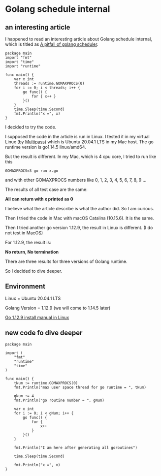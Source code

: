 # Golang schedule internal

## an interesting article

I happened to read an interesting article about Golang schedule internal, which is titled as [A pitfall of golang scheduler](http://www.sarathlakshman.com/2016/06/15/pitfall-of-golang-scheduler).

```
package main
import "fmt"
import "time"
import "runtime"

func main() {
    var x int
    threads := runtime.GOMAXPROCS(0)
    for i := 0; i < threads; i++ {
        go func() {
            for { x++ }
        }()
    }
    time.Sleep(time.Second)
    fmt.Println("x =", x)
}
```

I decided to try the code.

I supposed the code in the article is run in Linux. I tested it in my virtual Linux (by [Multipass](https://github.com/canonical/multipass)) which is Ubuntu 20.04.1 LTS in my Mac host. The go runtime version is go1.14.5 linux/amd64.

But the result is different. In my Mac, which is 4 cpu core, I tried to run like this
```
GOMAXPROCS=3 go run x.go
```
and with other GOMAXPROCS numbers like 0, 1, 2, 3, 4, 5, 6, 7, 8, 9 ...

The results of all test case are the same: 

**All can return with x printed as 0**

I believe what the article describe is what the author did. So I am curious.

Then I tried the code in Mac with macOS Catalina (10.15.6). It is the same.

Then I tried another go version 1.12.9, the result in Linux is different. (I do not test in MacOS) 

For 1.12.9, the result is: 

**No return, No termination**

There are three results for three versions of Golang runtime.

So I decided to dive deeper.

## Environment

Linux = Ubuntu 20.04.1 LTS

Golang Version = 1.12.9 (we will come to 1.14.5 later)

[Go 1.12.9 install manual in Linux](https://www.linode.com/docs/development/go/install-go-on-ubuntu/)

## new code fo dive deeper
```
package main

import (
	"fmt"
	"runtime"
	"time"
)

func main() {
	tNum := runtime.GOMAXPROCS(0)
	fmt.Println("max user space thread for go runtime = ", tNum)

	gNum := 4
	fmt.Println("go routine number = ", gNum)

	var x int
	for i := 0; i < gNum; i++ {
		go func() {
			for {
				x++
			}
		}()
	}

	fmt.Println("I am here after generating all goroutines")

	time.Sleep(time.Second)

	fmt.Println("x =", x)
}
```


